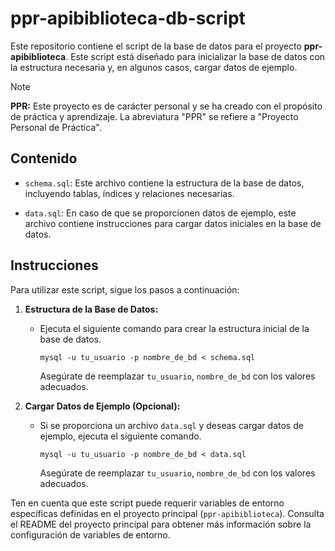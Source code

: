 # ppr-apibiblioteca-db-script

Este repositorio contiene el script de la base de datos para el proyecto **ppr-apibiblioteca**. Este script está diseñado para inicializar la base de datos con la estructura necesaria y, en algunos casos, cargar datos de ejemplo.

> [!NOTE]
> **PPR:** Este proyecto es de carácter personal y se ha creado con el propósito de práctica y aprendizaje. La abreviatura "PPR" se refiere a "Proyecto Personal de Práctica".

## Contenido

- `schema.sql`: Este archivo contiene la estructura de la base de datos, incluyendo tablas, índices y relaciones necesarias.

- `data.sql`: En caso de que se proporcionen datos de ejemplo, este archivo contiene instrucciones para cargar datos iniciales en la base de datos.

## Instrucciones

Para utilizar este script, sigue los pasos a continuación:

1. **Estructura de la Base de Datos:**

   - Ejecuta el siguiente comando para crear la estructura inicial de la base de datos.
     ```shell
     mysql -u tu_usuario -p nombre_de_bd < schema.sql
     ```
     Asegúrate de reemplazar `tu_usuario`, `nombre_de_bd` con los valores adecuados.

2. **Cargar Datos de Ejemplo (Opcional):**
   - Si se proporciona un archivo `data.sql` y deseas cargar datos de ejemplo, ejecuta el siguiente comando.
     ```shell
     mysql -u tu_usuario -p nombre_de_bd < data.sql
     ```
     Asegúrate de reemplazar `tu_usuario`, `nombre_de_bd` con los valores adecuados.

Ten en cuenta que este script puede requerir variables de entorno específicas definidas en el proyecto principal (`ppr-apibiblioteca`). Consulta el README del proyecto principal para obtener más información sobre la configuración de variables de entorno.
